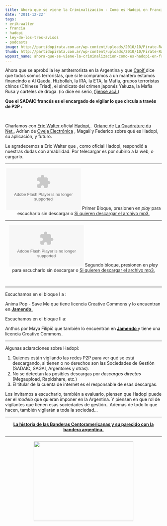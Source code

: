 ```yaml
---
title: Ahora que se viene la Criminalización - Como es Hadopi en Francia-Podcast
date: '2011-12-22'
tags:
- erik-walter
- francia
- hadopi
- ley-de-los-tres-avisos
- podcasts
image: http://partidopirata.com.ar/wp-content/uploads/2010/10/Pirate-Radio.jpg.png
thumb: http://partidopirata.com.ar/wp-content/uploads/2010/10/Pirate-Radio.jpg-150x150.png
wppost_name: ahora-que-se-viene-la-criminalizacion-como-es-hadopi-en-francia-podcast
---
```


Ahora que se aprobó la ley antiterrorista en la Argentina y que <a href="http://www.capif.org.ar/Default.asp?CODOP=NEWS&amp;CO=1&amp;CODSubLink=31" target="_blank">Capif </a> dice que todos somos terroristas, que si le compramos a un mantero estamos financindo a Al Qaeda, Hizbollah, la IRA, la ETA, la Mafia, grupos terroristas chinos (Chinese Triad), el sindicato del crimen japonés Yakuza, la Mafia Rusa y carteles de droga. (lo dice en serio, <a href="http://www.capif.org.ar/Default.asp?CODOP=NEWS&amp;CO=1&amp;CODSubLink=31" target="_blank">fíjense acá.</a>)

<strong>Que el SADAIC francés es el encargado de vigilar lo que circula a través de P2P :</strong>

&nbsp;

Charlamos con <a href="https://twitter.com/#%21/EricWaltR" target="_blank">Eric Walter </a> oficial <a href="http://www.scoop.it/t/hadopi-officiel" target="_blank">Hadopi, </a>  <a href="https://twitter.com/#%21/quota_atypique" target="_blank">Oriane </a> de <a href="http://www.laquadrature.net/" target="_blank">La Quadrature du Net.</a>, Adrían de <a href="http://ovejafm.com/" target="_blank">Oveja Electrónica</a> , Magalí y Federico sobre qué es Hadopi, su aplicación, y futuro.

Le agradecemos a Eric Walter que , como oficial Hadopi, respondió a nuestras dudas con amabilidad.
Por telecargar es por subirlo a la web, o cargarlo.

<hr />

<center>
<object id="player924378" width="240" height="133" classid="clsid:d27cdb6e-ae6d-11cf-96b8-444553540000" codebase="http://download.macromedia.com/pub/shockwave/cabs/flash/swflash.cab#version=6,0,40,0"><param name="AllowScriptAccess" value="always" /><param name="allowFullScreen" value="true" /><param name="wmode" value="transparent" /><param name="src" value="http://www.ivoox.com/playerivoox_ee_924378_1.html" /><param name="allowfullscreen" value="true" /><param name="allowscriptaccess" value="always" /><embed id="player924378" width="240" height="133" type="application/x-shockwave-flash" src="http://www.ivoox.com/playerivoox_ee_924378_1.html" AllowScriptAccess="always" allowFullScreen="true" wmode="transparent" allowfullscreen="true" allowscriptaccess="always" /></object>
Primer Bloque, presionen en <em>play</em> para escucharlo sin descargar o
<a href="http://www.ivoox.com/sobre-es-hadopi-bloque-i_md_924378_1.mp3" target="_blank">Si quieren descargar el archivo mp3.</a></center>

<hr />
<p style="text-align: center;"><object id="player924387" width="240" height="133" classid="clsid:d27cdb6e-ae6d-11cf-96b8-444553540000" codebase="http://download.macromedia.com/pub/shockwave/cabs/flash/swflash.cab#version=6,0,40,0"><param name="AllowScriptAccess" value="always" /><param name="allowFullScreen" value="true" /><param name="wmode" value="transparent" /><param name="src" value="http://www.ivoox.com/playerivoox_ee_924387_1.html" /><param name="allowfullscreen" value="true" /><param name="allowscriptaccess" value="always" /><embed id="player924387" width="240" height="133" type="application/x-shockwave-flash" src="http://www.ivoox.com/playerivoox_ee_924387_1.html" AllowScriptAccess="always" allowFullScreen="true" wmode="transparent" allowfullscreen="true" allowscriptaccess="always" /></object>
Segundo bloque, presionen en <em>play</em> para escucharlo sin descargar o
<a href="http://www.ivoox.com/sobre-es-hadopi-bloque-ii_md_924387_1.mp3" target="_blank">Si quieren descargar el archivo mp3.</a></p>
&nbsp;

<hr />

Escuchamos en el bloque I a :

Anima Pop - Save Me que tiene licencia Creative Commons y lo encuentran en <strong><a href="http://www.jamendo.com/es/track/665882" target="_blank">Jamendo.</a></strong>

Escuchamos en el bloque II a:

Anthos por Maya Filipič que también lo encuentran en<strong> <a href="http://www.jamendo.com/es/track/677044" target="_blank">Jamendo </a></strong> y tiene una licencia Creative Commons.

<hr />

Algunas aclaraciones sobre Hadopi:
<ol>
	<li>Quienes están vigilando las redes P2P para ver qué se está descargando, si tienen o no derechos son las Sociedades de Gestión (SADAIC, SAGAI, Argentores y otras).</li>
	<li>No se detectan las posibles descargas por <em>descargas directas</em> (Megaupload, Rapidshare, etc.)</li>
	<li>El titular de la cuenta de internet es el responsable de esas descargas.</li>
</ol>
Los invitamos a escucharlo, también a evaluarlo, piensen que Hadopi puede ser el <em>modelo</em> que quieran imponer en la Argentina.
Y piensen en que rol de vigilantes que tienen esas sociedades de gestión...Además de todo lo que hacen, también vigilarán a toda la sociedad...

<hr />

<div style="text-align: center;"><strong><a href="http://partido-pirata.blogspot.com/2009/07/sobre-el-parecido-entre-las-banderas-de.html">La historia de las Banderas Centoramericanas y su parecido con la bandera argentina.</a></strong></div>

<hr />

<div class="separator" style="clear: both; text-align: center;"><a style="margin-left: 1em; margin-right: 1em;" href="http://1.bp.blogspot.com/_CPtUSP1MzEE/TLzJAV2NkpI/AAAAAAAADmY/tEIIKkRUIxo/s400/Ung+Pirat+gubben.png"><img src="http://1.bp.blogspot.com/_CPtUSP1MzEE/TLzJAV2NkpI/AAAAAAAADmY/tEIIKkRUIxo/s320/Ung+Pirat+gubben.png" alt="" width="320" height="256" border="0" /></a></div>
